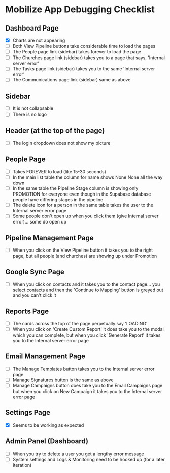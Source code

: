 # Mobilize App Debugging Checklist

## Dashboard Page
- [x] Charts are not appearing
- [ ] Both View Pipeline buttons take considerable time to load the pages
- [ ] The People page link (sidebar) takes forever to load the page
- [ ] The Churches page link (sidebar) takes you to a page that says, 'Internal server error'
- [ ] The Tasks page link (sidebar) takes you to the same 'Internal server error'
- [ ] The Communications page link (sidebar) same as above

## Sidebar
- [ ] It is not collapsable
- [ ] There is no logo

## Header (at the top of the page)
- [ ] The login dropdown does not show my picture

## People Page
- [ ] Takes FOREVER to load (like 15-30 seconds)
- [ ] In the main list table the column for name shows None None all the way down
- [ ] In the same table the Pipeline Stage column is showing only PROMOTION for everyone even though in the Supabase database people have differing stages in the pipeline
- [ ] The delete icon for a person in the same table takes the user to the Internal server error page
- [ ] Some people don't open up when you click them (give Internal server error)... some do open up

## Pipeline Management Page
- [ ] When you click on the View Pipeline button it takes you to the right page, but all people (and churches) are showing up under Promotion

## Google Sync Page
- [ ] When you click on contacts and it takes you to the contact page... you select contacts and then the 'Continue to Mapping' button is greyed out and you can't click it

## Reports Page
- [ ] The cards across the top of the page perpetually say 'LOADING'
- [ ] When you click on 'Create Custom Report' it does take you to the modal which you can complete, but when you click 'Generate Report' it takes you to the Internal server error page

## Email Management Page
- [ ] The Manage Templates button takes you to the Internal server error page
- [ ] Manage Signatures button is the same as above
- [ ] Manage Campaigns button does take you to the Email Campaigns page but when you click on New Campaign it takes you to the Internal server error page

## Settings Page
- [x] Seems to be working as expected

## Admin Panel (Dashboard)
- [ ] When you try to delete a user you get a lengthy error message
- [ ] System settings and Logs & Monitoring need to be hooked up (for a later iteration)
